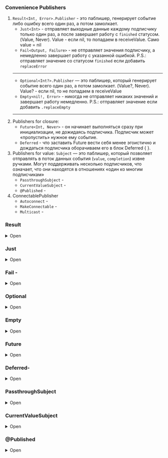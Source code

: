 ### Convenience Publishers

1. `Result<Int, Error>.Publisher` - это паблишер, генерирует событие либо ошибку всего один раз, а потом замолкает.
    + `Just<Int>` -  отправляет выходные данные каждому подписчику только один раз, а после завершает работу с `finished` статусом. (Value, Never). Value - если nil, то попадаем в receiveValue. Само value = nil
    * `Fail<Output, Failure>` - не отправляет значения подписчику, а немедленно завершает работу с указанной ошибкой. P.S.: отправляет значение со статусом `finished` если добавить `replaceError`
    ---
    + `Optional<Int?>.Publisher` — это паблишер, который генерирует событие всего один раз, а потом замолкает. (Value?, Never). Value? - если nil, то не попадаем в receiveValue
    + `Empty<nil!, Error>` - никогда не отправляет никаких значений и завершает работу немедленно. P.S.: отправляет значение если добавить `.replaceEmpty`
    ---
2. Publishers for closure:
    + `Future<Int, Never>` - он начинает выполняться сразу при инициализации, не дожидаясь подписчика. Подписчик может «пропустить» нужное ему событие.
    + `Deferred` - что заставить Future вести себя менее эгоистично и дождаться подписчика оборачиваем его в блок Deferred { }.
3. Publishers for value: `Subject` — это паблишер, который позволяет отправлять в поток данных события (`value`, `completion`) извне ручками. Могут поддерживать несколько подписчиков, что означает, что они находятся в отношениях «один ко многим подписчикам»
    + `PassthroughSubject` - 
    + `CurrentValueSubject` - 
    + `@Published` - 
4. ConnectablePublisher
    + `Autoconnect` - 
    + `MakeConnectable` - 
    + `Multicast` - 
    

### Result

<details><summary>Open</summary>
<p>

Result — это паблишер, который генерирует событие либо ошибку. Генерация результата происходит всего 1 раз, после чего паблишер замолкает.

```swift
enum ResultError: Error {
    case testError
}
let error: ResultError = .testError
let value = 10
var result: Result<Int, Error> = .failure(error)
let resultPublisher: Result<Int, Error>.Publisher = result.publisher
resultPublisher
    .sink(
        receiveCompletion: { completion in
            switch completion {
            case .finished:
                print("completion status: \(completion)")
            case .failure(let error):
                print("recieved error: \(error)")
            }
        }, receiveValue: { value in
            print("received value: \(value)")
        }
    )
```

Консоль:

```swift
recieved error: testError
```

Если изменим `var result: Result<Int, Error> = .success(value)`, то консоль:
```swift
received value: 10 
completion status: finished
```

</p>
</details>

### Just

<details><summary>Open</summary>
<p>

У Just есть несколько особенностей. Во-первых, он всегда генерирует событие (в отличие от опционала). Например, если в качестве output мы поставим опциональный String, а остальной код оставим как есть, то в консоли увидим следующее:

```swift
let stringPublisher: Just<String?> = Just(nil)

stringPublisher
    .sink(
        receiveCompletion: { completion in
            print("completion status: \(completion)")
        }, receiveValue: { value in
            print("recieved value: \(value)")
        }
    )
```

Консоль:

```swift
recieved value: nil
completion status: finished
```

Второй особенностью Just является то, что его тип ошибки — Never, то есть он никогда не может завершиться с ошибкой. Даже если мы укажем опциональный тип данных и придет nil, подписчик решит, что это не ошибка и с этими данными можно работать.

Если нам все-таки нужно как-то разграничивать успешный Output и Error, паблишер Just не подойдет. Для этих целей используется паблишер Result.

</p>
</details>

### Fail -

<details><summary>Open</summary>
<p>

</p>
</details>

### Optional

<details><summary>Open</summary>
<p>

Его особенностью является то, что если value == nil, то паблишер вообще ничего не пришлет, а в блоке recieveCompletion уведомит о том, что он «всё».

```swift
var intValue: Int? = nil
let optionalPublisher: Optional<Int>.Publisher = intValue.publisher

optionalPublisher
    .sink(
        receiveCompletion: { completion in
            print("completion status: \(completion)")
        }, receiveValue: { value in
            print("received value: \(value)")
        }
    )
```

Консоль:
```swift
completion status: finished
```

В то же время, если значение не будет равно nil, то в блоке receiveValue оно уже будет извлечено и нам не надо будет использовать оператор guard или if-let.

```swift
var intValue: Int? = 10
```

Консоль:
```swift
received value: 10
completion status: finished
```

</p>
</details>

### Empty

<details><summary>Open</summary>
<p>

Помимо `Empty()`, вы можете добавить `.append(Empty)` к любому издателю, чтобы создать пустой паблишер:

```swift
Just(1)
    .append(Empty(completeImmediately: false))
    .sink(
        receiveCompletion: { print("completion: \($0)") },
        receiveValue: { print("value: \($0)") })
```

Output: `value: 2`

```swift
Just(1)
    .append(Empty(completeImmediately: true))
    .sink(
        receiveCompletion: { print("completion: \($0)") },
        receiveValue: { print("value: \($0)") })
```

Output: `value: 2 completion: finished`

</p>
</details>

### Future

<details><summary>Open</summary>
<p>

`Future<Int, Never>` - в качестве параметра он принимает замыкание, и разработчики могут использовать promise внутри замыкания для отправки результата, выполняется сразу при инициализации, не дожидаясь подписчика. Подписчик может «пропустить» нужное ему событие.

`Future` можно использваоть когда мы объединяем некоторые асинхронные задачи в издателе и получаем только один результат. например, получение данных из локальной базы данных или загрузка данных с удаленного сервера.

```swift
Future { promise in
    AF.request("https://domain/path/to").response { response in
        let id model = toModel(response) else {
            promise(.success(model))
        } else {
            promise(.failure(someError))
        }
    }
}.sink { x in
    print(x) /// [model]
}
```

</p>
</details>

### Deferred-

<details><summary>Open</summary>
<p>

1. [Использование промисов и фьючерсов в сочетании](https://www.donnywals.com/using-promises-and-futures-in-combine/)

</p>
</details>

### PassthroughSubject

<details><summary>Open</summary>
<p>

```swift
let passthru = PassthroughSubject<Int, Never>()
let c1 = passthru.sink { print($0) }
let c2 = passthru.sink { print($0) }
let c3 = passthru.sink { print($0) }
passthru.send(1) /// [1,1,1]
passthru.send(2) /// [2,2,2]
```

</p>
</details>

### CurrentValueSubject

<details><summary>Open</summary>
<p>

CurrentValueSubject имеет начальное значение и обновляет его при вызове методов отправки. Это гарантирует, что подписчикам будет доставлено последнее значение сразу после оформления подписки.

```swift
let currentVal = CurrentValueSubject<Int, Never>(1)
let c1 = currentVal.sink { print($0) } /// [1]
let c2 = currentVal.sink { print($0) } /// [1]
let c3 = currentVal.sink { print($0) } /// [1]
currentVal.send(2) /// [2,2,2]
currentVal.send(3) /// [3,3,3]
```

</p>
</details>

### @Published

<details><summary>Open</summary>
<p>

Чаще всего @Published используется для изменения свойств ObservableObject, потому что @Published создаст внутри себя CurrentValueSubject, который будет отправлять события каждый раз, когда это свойство изменяется.

ObservableObject использует в связке с @Published для агрегирования всех событий, сгенерированных @Published, что означает, что мы можем подписаться на издателя ObservableObject вместо подписки на каждое из его @Published. 

Издатели (SwiftUI предлагает StateObject, ObservedObject и EnvironmentObject, все из которых подписываются на агрегированного издателя ObservableObject и автоматически обновляют пользовательский интерфейс).

Имплементация @Published:

```swift
@propertyWrapper
struct Published<T> {
    
    let currentValue: CurrentValueSubject<T, Never>
    
    init(wrappedValue: T) {
        currentValue = CurrentValueSubject(wrappedValue)
    }
    
    var wrappedValue: T {
        get { currentValue.value }
        set { currentValue.send(newValue) }
    }
    
    var projectedValue: CurrentValueSubject<T, Never> { currentValue }
}
```

</p>
</details>

